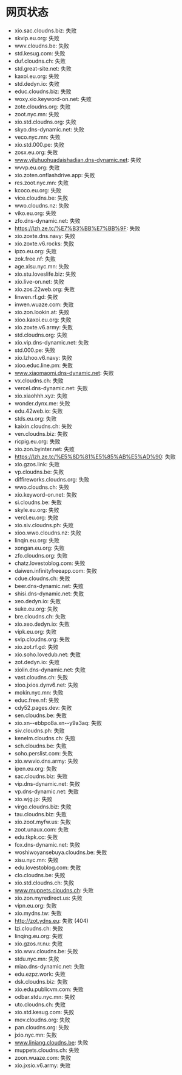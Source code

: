 # 网页状态
- xio.sac.cloudns.biz: 失败
- skvip.eu.org: 失败
- wwv.cloudns.be: 失败
- std.kesug.com: 失败
- duf.cloudns.ch: 失败
- std.great-site.net: 失败
- kaxoi.eu.org: 失败
- std.dedyn.io: 失败
- educ.cloudns.biz: 失败
- woxy.xio.keyword-on.net: 失败
- zote.cloudns.org: 失败
- zoot.nyc.mn: 失败
- xio.std.cloudns.org: 失败
- skyo.dns-dynamic.net: 失败
- veco.nyc.mn: 失败
- xio.std.000.pe: 失败
- zosx.eu.org: 失败
- www.yiluhuohuadaishadian.dns-dynamic.net: 失败
- wvvp.eu.org: 失败
- xio.zoten.onflashdrive.app: 失败
- res.zoot.nyc.mn: 失败
- kcoco.eu.org: 失败
- vice.cloudns.be: 失败
- wwo.cloudns.nz: 失败
- viko.eu.org: 失败
- zfo.dns-dynamic.net: 失败
- https://lzh.ze.tc/%E7%B3%BB%E7%BB%9F: 失败
- xio.zoxte.dns.navy: 失败
- xio.zoxte.v6.rocks: 失败
- ipzo.eu.org: 失败
- zok.free.nf: 失败
- age.xisu.nyc.mn: 失败
- xio.stu.loveslife.biz: 失败
- xio.live-on.net: 失败
- xio.zos.22web.org: 失败
- linwen.rf.gd: 失败
- inwen.wuaze.com: 失败
- xio.zon.lookin.at: 失败
- xioo.kaxoi.eu.org: 失败
- xio.zoxte.v6.army: 失败
- std.cloudns.org: 失败
- xio.vip.dns-dynamic.net: 失败
- std.000.pe: 失败
- xio.lzhoo.v6.navy: 失败
- xioo.educ.line.pm: 失败
- www.xiaomaomi.dns-dynamic.net: 失败
- vx.cloudns.ch: 失败
- vercel.dns-dynamic.net: 失败
- xio.xiaohhh.xyz: 失败
- wonder.dynx.me: 失败
- edu.42web.io: 失败
- stds.eu.org: 失败
- kaixin.cloudns.ch: 失败
- ven.cloudns.biz: 失败
- ricpig.eu.org: 失败
- xio.zon.byinter.net: 失败
- https://lzh.ze.tc/%E5%8D%81%E5%85%AB%E5%AD%90: 失败
- xio.gzos.link: 失败
- vp.cloudns.be: 失败
- diffireworks.cloudns.org: 失败
- wwo.cloudns.ch: 失败
- xio.keyword-on.net: 失败
- si.cloudns.be: 失败
- skyle.eu.org: 失败
- vercl.eu.org: 失败
- xio.siv.cloudns.ph: 失败
- xioo.wwo.cloudns.nz: 失败
- linqin.eu.org: 失败
- xongan.eu.org: 失败
- zfo.cloudns.org: 失败
- chatz.lovestoblog.com: 失败
- daiwen.infinityfreeapp.com: 失败
- cdue.cloudns.ch: 失败
- beer.dns-dynamic.net: 失败
- shisi.dns-dynamic.net: 失败
- xeo.dedyn.io: 失败
- suke.eu.org: 失败
- bre.cloudns.ch: 失败
- xio.xeo.dedyn.io: 失败
- vipk.eu.org: 失败
- svip.cloudns.org: 失败
- xio.zot.rf.gd: 失败
- xio.soho.lovedub.net: 失败
- zot.dedyn.io: 失败
- xiolin.dns-dynamic.net: 失败
- vast.cloudns.ch: 失败
- xioo.jxios.dynv6.net: 失败
- mokin.nyc.mn: 失败
- educ.free.nf: 失败
- cdy52.pages.dev: 失败
- sen.cloudns.be: 失败
- xio.xn--ebbpo8a.xn--y9a3aq: 失败
- siv.cloudns.ph: 失败
- kenelm.cloudns.ch: 失败
- sch.cloudns.be: 失败
- soho.perslist.com: 失败
- xio.wwvio.dns.army: 失败
- ipen.eu.org: 失败
- sac.cloudns.biz: 失败
- vip.dns-dynamic.net: 失败
- vp.dns-dynamic.net: 失败
- xio.wjg.jp: 失败
- virgo.cloudns.biz: 失败
- tau.cloudns.biz: 失败
- xio.zoot.myfw.us: 失败
- zoot.unaux.com: 失败
- edu.tkpk.cc: 失败
- fox.dns-dynamic.net: 失败
- woshiwoyansebuya.cloudns.be: 失败
- xisu.nyc.mn: 失败
- edu.lovestoblog.com: 失败
- clo.cloudns.be: 失败
- xio.std.cloudns.ch: 失败
- www.muppets.cloudns.ch: 失败
- xio.zon.myredirect.us: 失败
- vipn.eu.org: 失败
- xio.mydns.tw: 失败
- http://zot.ydns.eu: 失败 (404)
- lzi.cloudns.ch: 失败
- linqing.eu.org: 失败
- xio.gzos.rr.nu: 失败
- xio.wwv.cloudns.be: 失败
- stdu.nyc.mn: 失败
- miao.dns-dynamic.net: 失败
- edu.ezpz.work: 失败
- dsk.cloudns.biz: 失败
- xio.edu.publicvm.com: 失败
- odbar.stdu.nyc.mn: 失败
- uto.cloudns.ch: 失败
- xio.std.kesug.com: 失败
- mov.cloudns.org: 失败
- pan.cloudns.org: 失败
- jxio.nyc.mn: 失败
- www.liniang.cloudns.be: 失败
- muppets.cloudns.ch: 失败
- zoon.wuaze.com: 失败
- xio.jxsio.v6.army: 失败

